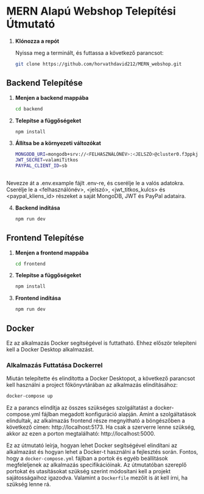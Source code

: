 # MERN Alapú Webshop Telepítési Útmutató

1. **Klónozza a repót**
   
   Nyissa meg a terminált, és futtassa a következő parancsot:
   ```bash
   git clone https://github.com/horvathdavid212/MERN_webshop.git

## Backend Telepítése

1. **Menjen a backend mappába**
   ```bash
   cd backend

2. **Telepítse a függőségeket**
   ```bash
   npm install

3.  **Állítsa be a környezeti változókat**
    ```bash
    MONGODB_URI=mongodb+srv://<FELHASZNÁLÓNÉV>:<JELSZÓ>@cluster0.f3ppkjj.mongodb.net/<ADATBÁZISNEVE>?retryWrites=true&w=majority
    JWT_SECRET=valamiTitkos
    PAYPAL_CLIENT_ID=sb
 
  Nevezze át a .env.example fájlt .env-re, és cserélje le a valós adatokra.
  Cserélje le a <felhasználónév>, <jelszó>, <jwt_titkos_kulcs> és <paypal_kliens_id> részeket a saját MongoDB, JWT és PayPal adataira.

4.  **Backend indítása**
    ```bash
    npm run dev

## Frontend Telepítése

1. **Menjen a frontend mappába**
   ```bash
   cd frontend

2. **Telepítse a függőségeket**
   ```bash
   npm install
   
3. **Frontend indítása**
   ```bash
   npm run dev

## Docker

Ez az alkalmazás Docker segítségével is futtatható. Ehhez először telepíteni kell a Docker Desktop alkalmazást.

### Alkalmazás Futtatása Dockerrel

Miután telepítette és elindította a Docker Desktopot, a következő parancsot kell használni a project főkönyvtárában az alkalmazás elindításához:

```bash
docker-compose up
```

Ez a parancs elindítja az összes szükséges szolgáltatást a docker-compose.yml fájlban megadott konfiguráció alapján. Amint a szolgáltatások elindultak, az alkalmazás frontend része megnyitható a böngészőben a következő címen: http://localhost:5173. Ha csak a szerverre lenne szükség, akkor az ezen a porton megtalálható: http://localhost:5000.

Ez az útmutató leírja, hogyan lehet Docker segítségével elindítani az alkalmazást és hogyan lehet a Docker-t használni a fejlesztés során. Fontos, hogy a `docker-compose.yml` fájlban a portok és egyéb beállítások megfeleljenek az alkalmazás specifikációinak. Az útmutatóban szereplő portokat és utasításokat szükség szerint módosítani kell a projekt sajátosságaihoz igazodva. Valamint a `Dockerfile` mezőit is át kell írni, ha szükség lenne rá.
